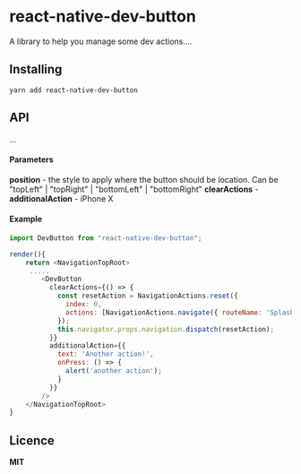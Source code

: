 # react-native-dev-button

A library to help you manage some dev actions....

## Installing

`yarn add react-native-dev-button`

## API

...

#### Parameters

**position** - the style to apply where the button should be location. Can be "topLeft" | "topRight" | "bottomLeft" | "bottomRight"
**clearActions** -
**additionalAction** - iPhone X

#### Example

```js
import DevButton from "react-native-dev-button";

render(){
    return <NavigationTopRoot>
     .....
        <DevButton
          clearActions={() => {
            const resetAction = NavigationActions.reset({
              index: 0,
              actions: [NavigationActions.navigate({ routeName: 'Splash' })]
            });
            this.navigator.props.navigation.dispatch(resetAction);
          }}
          additionalAction={{
            text: 'Another action!',
            onPress: () => {
              alert('another action');
            }
          }}
        />
    </NavigationTopRoot>
}
```

## Licence

**MIT**
